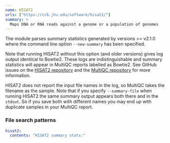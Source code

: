 ```yaml
---
name: HISAT2
urls: ["https://ccb.jhu.edu/software/hisat2/"]
summary: >
  Maps DNA or RNA reads against a genome or a population of genomes
---
```


The module parses summary statistics generated by versions >= v2.1.0 where
the command line option `--new-summary` has been specified.

Note that running HISAT2 without this option (and older versions)
gives log output identical to Bowtie2. These logs are indistinguishable
and summary statistics will appear in MultiQC reports labelled as Bowtie2.
See GitHub issues on the [HISAT2 repository](https://github.com/infphilo/hisat2/issues/48)
and the [MultiQC repository](https://github.com/MultiQC/MultiQC/issues/221)
for more information.

HISAT2 does not report the input file names in the log, so MultiQC
takes the filename as the sample. Note that if you specify
`--summary-file` when running HISAT2 the same summary output
appears both there and in the `stdout`. So if you save both with
different names you may end up with duplicate samples in your
MultiQC report.

### File search patterns

```yaml
hisat2:
  contents: "HISAT2 summary stats:"
```
